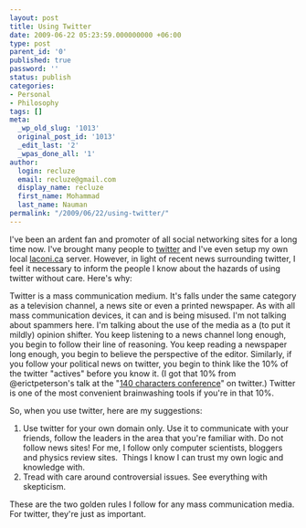 ```yaml
---
layout: post
title: Using Twitter
date: 2009-06-22 05:23:59.000000000 +06:00
type: post
parent_id: '0'
published: true
password: ''
status: publish
categories:
- Personal
- Philosophy
tags: []
meta:
  _wp_old_slug: '1013'
  original_post_id: '1013'
  _edit_last: '2'
  _wpas_done_all: '1'
author:
  login: recluze
  email: recluze@gmail.com
  display_name: recluze
  first_name: Mohammad
  last_name: Nauman
permalink: "/2009/06/22/using-twitter/"
---
```

I've been an ardent fan and promoter of all social networking sites for a long time now. I've brought many people to [twitter](http://www.twitter.com) and I've even setup my own local [laconi.ca](http://laconi.ca/) server. However, in light of recent news surrounding twitter, I feel it necessary to inform the people I know about the hazards of using twitter without care. Here's why:

Twitter is a mass communication medium. It's falls under the same category as a television channel, a news site or even a printed newspaper. As with all mass communication devices, it can and is being misused. I'm not talking about spammers here. I'm talking about the use of the media as a (to put it mildly) opinion shifter. You keep listening to a news channel long enough, you begin to follow their line of reasoning. You keep reading a newspaper long enough, you begin to believe the perspective of the editor. Similarly, if you follow your political news on twitter, you begin to think like the 10% of the twitter "actives" before you know it. (I got that 10% from @erictpeterson's talk at the "[140 characters conference](http://www.140conf.com/watchit)" on twitter.) Twitter is one of the most convenient brainwashing tools if you're in that 10%.

So, when you use twitter, here are my suggestions:

1. Use twitter for your own domain only. Use it to communicate with your friends, follow the leaders in the area that you're familiar with. Do not follow news sites! For me, I follow only computer scientists, bloggers and physics review sites.&nbsp; Things I know I can trust my own logic and knowledge with.
2. Tread with care around controversial issues. See everything with skepticism.

These are the two golden rules I follow for any mass communication media. For twitter, they're just as important.

